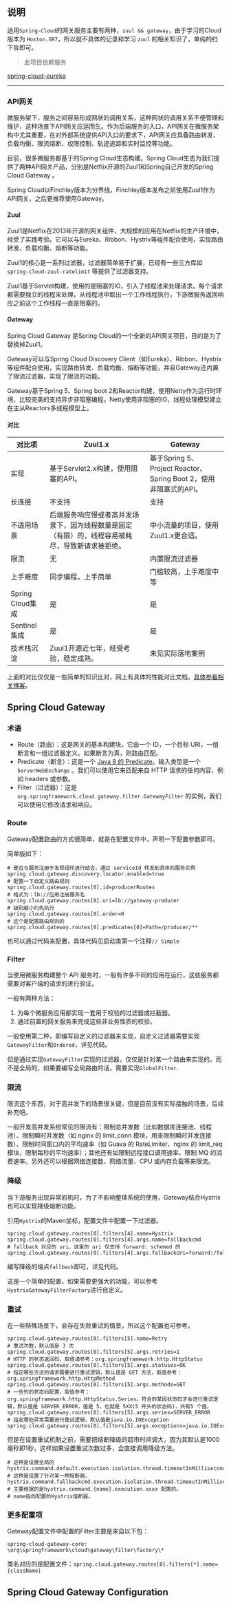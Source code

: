 ## 说明

适用`Spring-Cloud`的网关服务主要有两种，`zuul && gateway`，由于学习的Cloud版本为 `Hoxton.SR7`，所以就不具体的记录和学习 `zuul` 的相关知识了，单纯的扫下盲即可。

> 此项目依赖服务

[spring-cloud-eureka](https://github.com/MMMMMMLi/spring-cloud/tree/master/spring-cloud-eureka)

---

### API网关

微服务架下，服务之间容易形成网状的调用关系，这种网状的调用关系不便管理和维护，这种场景下API网关应运而生。作为后端服务的入口，API网关在微服务架构中尤其重要，在对外部系统提供API入口的要求下，API网关应具备路由转发、负载均衡、限流熔断、权限控制、轨迹追踪和实时监控等功能。

目前，很多微服务都基于的Spring Cloud生态构建。Spring Cloud生态为我们提供了两种API网关产品，分别是Netflix开源的Zuul1和Spring自己开发的Spring Cloud Gateway 。

Spring Cloud以Finchley版本为分界线，Finchley版本发布之前使用Zuul1作为API网关，之后更推荐使用Gateway。

#### Zuul

Zuul1是Netflix在2013年开源的网关组件，大规模的应用在Netflix的生产环境中，经受了实践考验。它可以与Eureka、Ribbon、Hystrix等组件配合使用，实现路由转发、负载均衡、熔断等功能。

Zuul1的核心是一系列过滤器，过滤器简单易于扩展，已经有一些三方库如`spring-cloud-zuul-ratelimit` 等提供了过滤器支持。

Zuul1基于Servlet构建，使用的是阻塞的IO，引入了线程池来处理请求。每个请求都需要独立的线程来处理，从线程池中取出一个工作线程执行，下游微服务返回响应之前这个工作线程一直是阻塞的。

#### Gateway

Spring Cloud Gateway 是Spring Cloud的一个全新的API网关项目，目的是为了替换掉Zuul1。

Gateway可以与Spring Cloud Discovery Client（如Eureka）、Ribbon、Hystrix等组件配合使用，实现路由转发、负载均衡、熔断等功能，并且Gateway还内置了限流过滤器，实现了限流的功能。

Gateway基于Spring 5、Spring boot 2和Reactor构建，使用Netty作为运行时环境，比较完美的支持异步非阻塞编程。Netty使用非阻塞的IO，线程处理模型建立在主从Reactors多线程模型上。

#### 对比

| 对比项           | Zuul1.x                                                      | Gateway                                                      |
| ---------------- | ------------------------------------------------------------ | ------------------------------------------------------------ |
| 实现             | 基于Servlet2.x构建，使用阻塞的API。                          | 基于Spring 5、Project Reactor、Spring Boot 2，使用非阻塞式的API。 |
| 长连接           | 不支持                                                       | 支持                                                         |
| 不适用场景       | 后端服务响应慢或者高并发场景下，因为线程数量是固定（有限）的，线程容易被耗尽，导致新请求被拒绝。 | 中小流量的项目，使用Zuul1.x更合适。                          |
| 限流             | 无                                                           | 内置限流过滤器                                               |
| 上手难度         | 同步编程，上手简单                                           | 门槛较高，上手难度中等                                       |
| Spring Cloud集成 | 是                                                           | 是                                                           |
| Sentinel集成     | 是                                                           | 是                                                           |
| 技术栈沉淀       | Zuul1开源近七年，经受考验，稳定成熟。                        | 未见实际落地案例                                             |

上面的对比仅仅是一些简单的知识比对，网上有具体的性能对比文档，[具体参看相关博客](https://www.jianshu.com/p/3c40b603673f)。

## Spring Cloud Gateway

### 术语

- Route（路由）：这是网关的基本构建块。它由一个 ID，一个目标 URI，一组断言和一组过滤器定义。如果断言为真，则路由匹配。
- Predicate（断言）：这是一个 [Java 8 的 Predicate](https://docs.oracle.com/javase/8/docs/api/java/util/function/Predicate.html)。输入类型是一个 `ServerWebExchange` 。我们可以使用它来匹配来自 HTTP 请求的任何内容，例如 headers 或参数。
- Filter（过滤器）：这是`org.springframework.cloud.gateway.filter.GatewayFilter` 的实例，我们可以使用它修改请求和响应。

### Route

Gateway配置路由的方式很简单，就是在配置文件中，声明一下配置参数即可。

简单版如下：

```shell script
# 是否与服务注册于发现组件进行结合，通过 serviceId 转发到具体的服务实例
spring.cloud.gateway.discovery.locator.enabled=true
# 配置一下自定义路由规则
spring.cloud.gateway.routes[0].id=producerRoutes
# 格式为：lb://应用注册服务名
spring.cloud.gateway.routes[0].uri=lb://gateway-producer
# 级别越小约先执行
spring.cloud.gateway.routes[0].order=0
# 这个是配置路由规则的
spring.cloud.gateway.routes[0].predicates[0]=Path=/producer/**
```

也可以通过代码来配置，具体代码见启动类第一个注释`// Simple`

### Filter

当使用微服务构建整个 API 服务时，一般有许多不同的应用在运行，这些服务都需要对客户端的请求的进行验证。

一般有两种方法：
1. 为每个微服务应用都实现一套用于校验的过滤器或拦截器。
2. 通过前置的网关服务来完成这些非业务性质的校验。

一般使用第二种，即编写自定义的过滤器来实现，自定义过滤器需要实现`GatewayFilter`和`Ordered`，详见代码。

但是通过实现`GatewayFilter`实现的过滤器，仅仅是针对某一个路由来实现的，而不是全局的，如果要编写全局路由的话，需要实现`GlobalFilter`.

### 限流

限流这个东西，对于高并发下的场景很关键，但是目前没有实际接触的场景，后续补充吧。

一般开发高并发系统常见的限流有：限制总并发数（比如数据库连接池、线程池）、限制瞬时并发数（如 nginx 的 limit_conn 模块，用来限制瞬时并发连接数）、限制时间窗口内的平均速率（如 Guava 的 RateLimiter、nginx 的 limit_req 模块，限制每秒的平均速率）；其他还有如限制远程接口调用速率、限制 MQ 的消费速率。另外还可以根据网络连接数、网络流量、CPU 或内存负载等来限流。

### 降级

当下游服务出现异常宕机时，为了不影响整体系统的使用，Gateway结合Hystrix也可以实现降级熔断功能。

引用`Hystrix`的Maven坐标，配置文件中配置一下过滤器。
```shell script
spring.cloud.gateway.routes[0].filters[4].name=Hystrix
spring.cloud.gateway.routes[0].filters[4].args.name=fallbackcmd
# fallback 对应的 uri，这里的 uri 仅支持 forward: schemed 的
spring.cloud.gateway.routes[0].filters[4].args.fallbackUri=forward:/fallback
```
编写降级的端点`fallback`即可，详见代码。

这是一个简单的配置，如果需要更强大的功能，可以参考`HystrixGatewayFilterFactory`进行自定义。

### 重试

在一些特殊场景下，会存在失败重试的情景，所以这个配置也可参考。

```shell script
spring.cloud.gateway.routes[0].filters[5].name=Retry
# 重试次数，默认值是 3 次
spring.cloud.gateway.routes[0].filters[5].args.retries=1
# HTTP 的状态返回码，取值请参考：org.springframework.http.HttpStatus
spring.cloud.gateway.routes[0].filters[5].args.statuses=OK
# 指定哪些方法的请求需要进行重试逻辑，默认值是 GET 方法，取值参考：org.springframework.http.HttpMethod
spring.cloud.gateway.routes[0].filters[5].args.methods=GET
# 一些列的状态码配置，取值参考：org.springframework.http.HttpStatus.Series。符合的某段状态码才会进行重试逻辑，默认值是 SERVER_ERROR，值是 5，也就是 5XX(5 开头的状态码)，共有5 个值。
spring.cloud.gateway.routes[0].filters[5].args.series=SERVER_ERROR
# 指定哪些异常需要进行重试逻辑，默认值是java.io.IOException
spring.cloud.gateway.routes[0].filters[5].args.exceptions=java.io.IOException
```

但是在设置重试机制之前，需要把熔断降级的超市时间调大，因为其默认是1000毫秒即1秒，这样如果设置重试次数过多，会直接调用降级方法。
```shell script
# 这种是设置全局的
hystrix.command.default.execution.isolation.thread.timeoutInMilliseconds=6000
# 这种是设置了针对某一种熔断器，
hystrix.command.fallbackcmd.execution.isolation.thread.timeoutInMilliseconds=8000
# 主要根据的是hystrix.command.{name}.execution.xxxx 配置的。
# name指向配置的Hystrix熔断器。
```

### 更多配置项

Gateway配置文件中配置的Filter主要是来自以下包：

`spring-cloud-gateway-core: \org\springframework\cloud\gateway\filter\factory\*`   

类名对应的是配置文件：`spring.cloud.gateway.routes[0].filters[*].name={className}`

          
## Spring Cloud Gateway Configuration 
